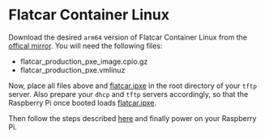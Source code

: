# Flatcar Container Linux

Download the desired `arm64` version of Flatcar Container Linux from the
[offical mirror](https://kinvolk.io/flatcar-container-linux/). You will
need the following files:

* flatcar_production_pxe_image.cpio.gz
* flatcar_production_pxe.vmlinuz

Now, place all files above and [flatcar.ipxe](flatcar.ipxe) in the root
directory of your `tftp` server. Also prepare your `dhcp` and `tftp` servers
accordingly, so that the Raspberry Pi once booted loads
[flatcar.ipxe](flatcar.ipxe).

Then follow the steps described [here](../../../README.md#use) and finally power
on your Raspberry Pi.
